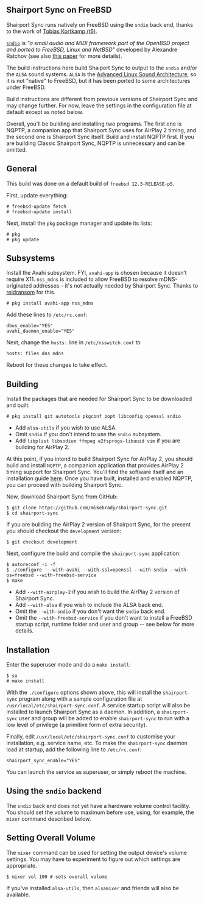 Shairport Sync on FreeBSD
----
Shairport Sync runs natively on FreeBSD using the `sndio` back end, thanks to the work of [Tobias Kortkamp (t6)](https://github.com/t6).

[`sndio`](http://www.sndio.org) is *"a small audio and MIDI framework part of the OpenBSD project and ported to FreeBSD, Linux and NetBSD"* developed by Alexandre Ratchov (see also [this paper](http://www.openbsd.org/papers/asiabsdcon2010_sndio.pdf) for more details).

The build instructions here build Shaiport Sync to output to the `sndio` and/or the `ALSA` sound systems. `ALSA` is the [Advanced Linux Sound Architecture](https://www.alsa-project.org/wiki/Main_Page), so it is not "native" to FreeBSD, but it has been ported to some architectures under FreeBSD. 

Build instructions are different from previous versions of Shairport Sync and may change further. For now, leave the settings in the configuration file at default except as noted below.

Overall, you'll be building and installing two programs. The first one is NQPTP, a companion app that Shairport Sync uses for AirPlay 2 timing, and the second one is Shairport Sync itself. Build and install NQPTP first. If you are building Classic Shairport Sync, NQPTP is unnecessary and can be omitted.

General
----
This build was done on a default build of `freebsd 12.3-RELEASE-p5`.

First, update everything:
```
# freebsd-update fetch
# freebsd-update install
```
Next, install the `pkg` package manager and update its lists:

```
# pkg
# pkg update
```

Subsystems
----
Install the Avahi subsystem. FYI, `avahi-app` is chosen because it doesn’t require X11. `nss_mdns` is included to allow FreeBSD to resolve mDNS-originated addresses – it's not actually needed by Shairport Sync. Thanks to [reidransom](https://gist.github.com/reidransom/6033227) for this.

```
# pkg install avahi-app nss_mdns
```
Add these lines to `/etc/rc.conf`:
```
dbus_enable="YES"
avahi_daemon_enable="YES"
```
Next, change the `hosts:` line in `/etc/nsswitch.conf` to
```
hosts: files dns mdns
```
Reboot for these changes to take effect.

Building
----

Install the packages that are needed for Shairport Sync to be downloaded and built:
```
# pkg install git autotools pkgconf popt libconfig openssl sndio
```
* Add `alsa-utils` if you wish to use ALSA.
* Omit `sndio` if you don't intend to use the `sndio` subsystem.
* Add `libplist libsodium ffmpeg e2fsprogs-libuuid vim` if you are building for AirPlay 2.

At this point, if you intend to build Shairport Sync for AirPlay 2, you should build and install `NQPTP`, a companion application that provides AirPlay 2 timing support for Shairport Sync. You'll find the software itself and an installation guide [here](https://github.com/mikebrady/nqptp/blob/main/README.md). Once you have built, installed and enabled NQPTP, you can proceed with building Shairport Sync.

Now, download Shairport Sync from GitHub:
```
$ git clone https://github.com/mikebrady/shairport-sync.git
$ cd shairport-sync
```
If you are building the AirPlay 2 version of Shairport Sync, for the present you should checkout the `development` version:
```
$ git checkout development
```
Next, configure the build and compile the `shairport-sync` application:
```
$ autoreconf -i -f
$ ./configure  --with-avahi --with-ssl=openssl --with-sndio --with-os=freebsd --with-freebsd-service
$ make
```
* Add `--with-airplay-2` if you wish to build the AirPlay 2 version of Shairport Sync.
* Add `--with-alsa` if you wish to include the ALSA back end.
* Omit the `--with-sndio` if you don't want the `sndio` back end.
* Omit the `--with-freebsd-service` if you don't want to install a FreeBSD startup script, runtime folder and user and group -- see below for more details.

Installation
----

Enter the superuser mode and do a `make install`:

```
$ su
# make install
```

With the `./configure` options shown above, this will install the `shairport-sync` program along with a sample configuration file at `/usr/local/etc/shairport-sync.conf`. A service startup script will also be installed to launch Shairport Sync as a daemon. In addition, a `shairport-sync` user and group will be added to enable `shairport-sync` to run with a low level of privilege (a primitive form of extra security).

Finally, edit `/usr/local/etc/shairport-sync.conf` to customise your installation, e.g. service name, etc. To make the `shairport-sync` daemon load at startup, add the following line to `/etc/rc.conf`:

```
shairport_sync_enable="YES"
```
You can launch the service as superuser, or simply reboot the machine.

Using the `sndio` backend
----

The `sndio` back end does not yet have a hardware volume control facility. You should set the volume to maximum before use, using, for example, the `mixer` command described below.

Setting Overall  Volume
----
The `mixer` command can be used for setting the output device's volume settings. You may have to experiment to figure out which settings are appropriate.

```
$ mixer vol 100 # sets overall volume
```
If you've installed `alsa-utils`, then `alsamixer` and friends will also be available.
